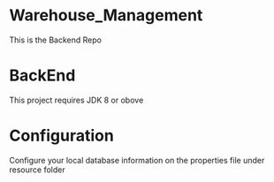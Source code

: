 # Warehouse_Management
This is the Backend Repo
# BackEnd
This project requires JDK 8 or obove
# Configuration
Configure your local database information on the properties file under resource folder
